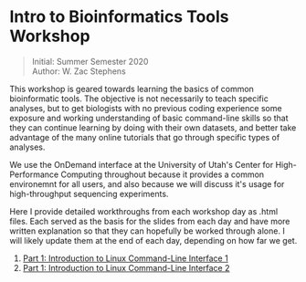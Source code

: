 # Intro to Bioinformatics Tools Workshop
> Initial: Summer Semester 2020 \
> Author: W. Zac Stephens

This workshop is geared towards learning the basics of common bioinformatic tools. The objective is not necessarily to teach specific analyses, but to get biologists with no previous coding experience some exposure and working understanding of basic command-line skills so that they can continue learning by doing with their own datasets, and better take advantage of the many online tutorials that go through specific types of analyses.

We use the OnDemand interface at the University of Utah's Center for High-Performance Computing throughout because it provides a common environemnt for all users, and also because we will discuss it's usage for high-throughput sequencing experiments.

Here I provide detailed workthroughs from each workshop day as .html files. Each served as the basis for the slides from each day and have more written explanation so that they can hopefully be worked through alone. I will likely update them at the end of each day, depending on how far we get.

1. [Part 1: Introduction to Linux Command-Line Interface 1](https://github.com/wzacs1/BioinfWorkshop/blob/master/Workthroughs/Part1_IntroToUnixCLI.md)
2. [Part 1: Introduction to Linux Command-Line Interface 2](https://github.com/wzacs1/BioinfWorkshop/blob/master/Workthroughs/Part1_IntroToUnixCLI_2.md)
 
